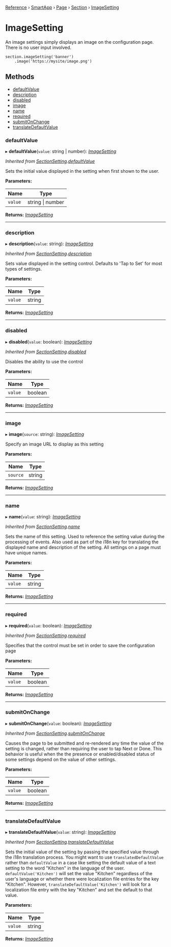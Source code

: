 [Reference](../index) › [SmartApp](_smart_app_d_.smartapp.md) › [Page](_pages_page_d_.page.md) › [Section](_pages_section_d_.section.md) ›  [ImageSetting](_pages_image_setting_d_.imagesetting.md)

# ImageSetting

An image settings simply displays an image on the configuration page. There is no user input involved.
```
section.imageSetting('banner')
    .image('https://mysite/image.png')
```

## Methods

* [defaultValue](_pages_image_setting_d_.imagesetting.md#defaultvalue)
* [description](_pages_image_setting_d_.imagesetting.md#description)
* [disabled](_pages_image_setting_d_.imagesetting.md#disabled)
* [image](_pages_image_setting_d_.imagesetting.md#image)
* [name](_pages_image_setting_d_.imagesetting.md#name)
* [required](_pages_image_setting_d_.imagesetting.md#required)
* [submitOnChange](_pages_image_setting_d_.imagesetting.md#submitonchange)
* [translateDefaultValue](_pages_image_setting_d_.imagesetting.md#translatedefaultvalue)


###  defaultValue

▸ **defaultValue**(`value`: string | number): *[ImageSetting](_pages_image_setting_d_.imagesetting.md)*

*Inherited from [SectionSetting](_pages_section_setting_d_.sectionsetting.md).[defaultValue](_pages_section_setting_d_.sectionsetting.md#defaultvalue)*

Sets the initial value displayed in the setting when first shown to the user.

**Parameters:**

Name | Type |
------ | ------ |
`value` | string &#124; number |

**Returns:** *[ImageSetting](_pages_image_setting_d_.imagesetting.md)*

___

###  description

▸ **description**(`value`: string): *[ImageSetting](_pages_image_setting_d_.imagesetting.md)*

*Inherited from [SectionSetting](_pages_section_setting_d_.sectionsetting.md).[description](_pages_section_setting_d_.sectionsetting.md#description)*

Sets value displayed in the setting control. Defaults to 'Tap to Set' for most types of settings.

**Parameters:**

Name | Type |
------ | ------ |
`value` | string |

**Returns:** *[ImageSetting](_pages_image_setting_d_.imagesetting.md)*

___

###  disabled

▸ **disabled**(`value`: boolean): *[ImageSetting](_pages_image_setting_d_.imagesetting.md)*

*Inherited from [SectionSetting](_pages_section_setting_d_.sectionsetting.md).[disabled](_pages_section_setting_d_.sectionsetting.md#disabled)*

Disables the ability to use the control

**Parameters:**

Name | Type |
------ | ------ |
`value` | boolean |

**Returns:** *[ImageSetting](_pages_image_setting_d_.imagesetting.md)*

___

###  image

▸ **image**(`source`: string): *[ImageSetting](_pages_image_setting_d_.imagesetting.md)*

Specify an image URL to display as this setting

**Parameters:**

Name | Type |
------ | ------ |
`source` | string |

**Returns:** *[ImageSetting](_pages_image_setting_d_.imagesetting.md)*

___

###  name

▸ **name**(`value`: string): *[ImageSetting](_pages_image_setting_d_.imagesetting.md)*

*Inherited from [SectionSetting](_pages_section_setting_d_.sectionsetting.md).[name](_pages_section_setting_d_.sectionsetting.md#name)*

Sets the name of this setting. Used to reference the setting value during the processing of events. Also
used as part of the i18n key for translating the displayed name and description of the setting. All settings
on a page must have unique names.

**Parameters:**

Name | Type |
------ | ------ |
`value` | string |

**Returns:** *[ImageSetting](_pages_image_setting_d_.imagesetting.md)*

___

###  required

▸ **required**(`value`: boolean): *[ImageSetting](_pages_image_setting_d_.imagesetting.md)*

*Inherited from [SectionSetting](_pages_section_setting_d_.sectionsetting.md).[required](_pages_section_setting_d_.sectionsetting.md#required)*

Specifies that the control must be set in order to save the configuration page

**Parameters:**

Name | Type |
------ | ------ |
`value` | boolean |

**Returns:** *[ImageSetting](_pages_image_setting_d_.imagesetting.md)*

___

###  submitOnChange

▸ **submitOnChange**(`value`: boolean): *[ImageSetting](_pages_image_setting_d_.imagesetting.md)*

*Inherited from [SectionSetting](_pages_section_setting_d_.sectionsetting.md).[submitOnChange](_pages_section_setting_d_.sectionsetting.md#submitonchange)*

Causes the page to be submitted and re-rendered any time the value of the setting is changed, rather than
requiring the user to tap Next or Done. This behavior is useful when the the presence or enabled/disabled
status of some settings depend on the value of other settings.

**Parameters:**

Name | Type |
------ | ------ |
`value` | boolean |

**Returns:** *[ImageSetting](_pages_image_setting_d_.imagesetting.md)*

___

###  translateDefaultValue

▸ **translateDefaultValue**(`value`: string): *[ImageSetting](_pages_image_setting_d_.imagesetting.md)*

*Inherited from [SectionSetting](_pages_section_setting_d_.sectionsetting.md).[translateDefaultValue](_pages_section_setting_d_.sectionsetting.md#translatedefaultvalue)*

Sets the initial value of the setting by passing the specified value through the i18n translation process.
You might want to use `translatedDefaultValue` rather than `defaultValue` in a case like setting the
default value of a text setting to the word "Kitchen" in the language of the user. `defaultValue('Kitchen')`
will set the value "Kitchen" regardless of the user's language or whether there were localization file entries
for the key "Kitchen". However, `translateDefaultValue('Kitchen')` will look for a localization file entry
with the key "Kitchen" and set the default to that value.

**Parameters:**

Name | Type |
------ | ------ |
`value` | string |

**Returns:** *[ImageSetting](_pages_image_setting_d_.imagesetting.md)*

